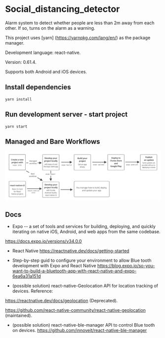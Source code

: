 # Social_distancing_detector
Alarm system to detect whether people are less than 2m away from each other. If so, turns on the alarm as a warning.

This project uses [yarn] (https://yarnpkg.com/lang/en/) as the package manager.

Development language: react-native.

Version: 0.61.4.

Supports both Android and iOS devices.



## Install dependencies

```command
yarn install
```

## Run development server - start project

```command
yarn start
```

## Managed and Bare Workflows

![](images/workflow-diagram.png)

## Docs

- Expo -- a set of tools and services for building, deploying, and quickly iterating on native iOS, Android, and web apps from the same codebase. 

https://docs.expo.io/versions/v34.0.0

- React Native
https://reactnative.dev/docs/getting-started

- Step-by-step guid to configure your environment to allow Blue tooth development with Expo and React Native
https://blog.expo.io/so-you-want-to-build-a-bluetooth-app-with-react-native-and-expo-6ea6a31a151d

- (possible solution) react-native-Geolocation API for location tracking of devices.
Reference:

https://reactnative.dev/docs/geolocation  (Deprecated).

https://github.com/react-native-community/react-native-geolocation  (maintained).

- (possible solution) react-native-ble-manager API to control Blue tooth on devices.
https://github.com/innoveit/react-native-ble-manager

